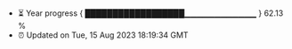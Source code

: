 - ⏳ Year progress { ██████████████████▁▁▁▁▁▁▁▁▁▁▁▁ } 62.13 %
- ⏰ Updated on Tue, 15 Aug 2023 18:19:34 GMT

